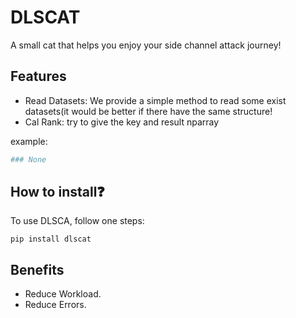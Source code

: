 # DLSCAT

A small cat that helps you enjoy your side channel attack journey!

## Features

- Read Datasets: We provide a simple method to read some exist datasets(it would be better if there have the same structure!
- Cal Rank: try to give the key and result nparray

example:

```python
### None
```

## How to install❓

To use DLSCA, follow one steps:

`pip install dlscat`

## Benefits

- Reduce Workload.
- Reduce Errors.
